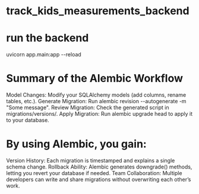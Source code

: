 # track_kids_measurements_backend

# run the backend
uvicorn app.main:app --reload

# Summary of the Alembic Workflow
Model Changes: Modify your SQLAlchemy models (add columns, rename tables, etc.).
Generate Migration: Run alembic revision --autogenerate -m "Some message".
Review Migration: Check the generated script in migrations/versions/.
Apply Migration: Run alembic upgrade head to apply it to your database.

# By using Alembic, you gain:
Version History: Each migration is timestamped and explains a single schema change.
Rollback Ability: Alembic generates downgrade() methods, letting you revert your database if needed.
Team Collaboration: Multiple developers can write and share migrations without overwriting each other’s work.




